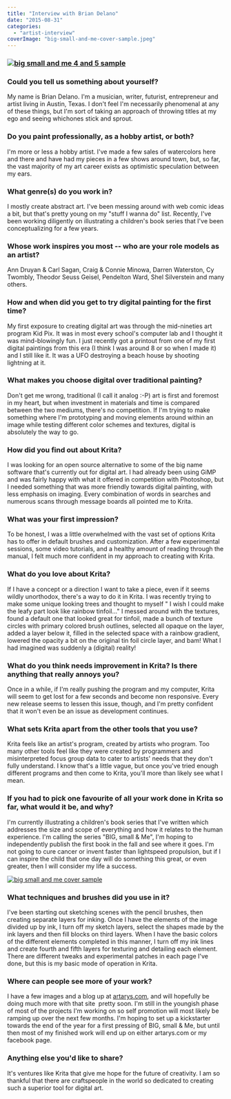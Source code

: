 ```yaml
---
title: "Interview with Brian Delano"
date: "2015-08-31"
categories: 
  - "artist-interview"
coverImage: "big-small-and-me-cover-sample.jpeg"
---
```


### [![big small and me 4 and 5 sample](../images/big-small-and-me-4-and-5-sample.jpeg)](https://krita.org/wp-content/uploads/2015/08/big-small-and-me-4-and-5-sample.jpeg)

### Could you tell us something about yourself?

My name is Brian Delano. I'm a musician, writer, futurist, entrepreneur and artist living in Austin, Texas. I don't feel I'm necessarily phenomenal at any of these things, but I'm sort of taking an approach of throwing titles at my ego and seeing whichones stick and sprout.

### Do you paint professionally, as a hobby artist, or both?

I'm more or less a hobby artist. I've made a few sales of watercolors here and there and have had my pieces in a few shows around town, but, so far, the vast majority of my art career exists as optimistic speculation between my ears.

### What genre(s) do you work in?

I mostly create abstract art. I've been messing around with web comic ideas a bit, but that's pretty young on my "stuff I wanna do" list. Recently, I've been working diligently on illustrating a children's book series that I've been conceptualizing for a few years.

### Whose work inspires you most -- who are your role models as an artist?

Ann Druyan & Carl Sagan, Craig & Connie Minowa, Darren Waterston, Cy Twombly, Theodor Seuss Geisel, Pendelton Ward, Shel Silverstein and many others.

### How and when did you get to try digital painting for the first time?

My first exposure to creating digital art was through the mid-nineties art program Kid Pix. It was in most every school's computer lab and I thought it was mind-blowingly fun. I just recently got a printout from one of my first digital paintings from this era (I think I was around 8 or so when I made it) and I still like it. It was a UFO destroying a beach house by shooting lightning at it.

### What makes you choose digital over traditional painting?

Don't get me wrong, traditional (I call it analog :-P) art is first and foremost in my heart, but when investment in materials and time is compared between the two mediums, there's no competition. If I'm trying to make something where I'm prototyping and moving elements around within an image while testing different color schemes and textures, digital is absolutely the way to go.

### How did you find out about Krita?

I was looking for an open source alternative to some of the big name software that's currently out for digital art. I had already been using GiMP and was fairly happy with what it offered in competition with Photoshop, but I needed something that was more friendly towards digital painting, with less emphasis on imaging. Every combination of words in searches and numerous scans through message boards all pointed me to Krita.

### What was your first impression?

To be honest, I was a little overwhelmed with the vast set of options Krita has to offer in default brushes and customization. After a few experimental sessions, some video tutorials, and a healthy amount of reading through the manual, I felt much more confident in my approach to creating with Krita.

### What do you love about Krita?

If I have a concept or a direction I want to take a piece, even if it seems wildly unorthodox, there's a way to do it in Krita. I was recently trying to make some unique looking trees and thought to myself " I wish I could make the leafy part look like rainbow tinfoil..." I messed around with the textures, found a default one that looked great for tinfoil, made a bunch of texture circles with primary colored brush outlines, selected all opaque on the layer, added a layer below it, filled in the selected space with a rainbow gradient, lowered the opacity a bit on the original tin foil circle layer, and bam! What I had imagined was suddenly a (digital) reality!

### What do you think needs improvement in Krita? Is there anything that really annoys you?

Once in a while, if I'm really pushing the program and my computer, Krita will seem to get lost for a few seconds and become non responsive. Every new release seems to lessen this issue, though, and I'm pretty confident that it won't even be an issue as development continues.

### What sets Krita apart from the other tools that you use?

Krita feels like an artist's program, created by artists who program. Too many other tools feel like they were created by programmers and misinterpreted focus group data to cater to artists' needs that they don't fully understand. I know that's a little vague, but once you've tried enough different programs and then come to Krita, you'll more than likely see what I mean.

### If you had to pick one favourite of all your work done in Krita so far, what would it be, and why?

I'm currently illustrating a children's book series that I've written which addresses the size and scope of everything and how it relates to the human experience. I'm calling the series "BIG, small & Me", I'm hoping to independently publish the first book in the fall and see where it goes. I'm not going to cure cancer or invent faster than lightspeed propulsion, but if I can inspire the child that one day will do something this great, or even greater, then I will consider my life a success.

[![big small and me cover sample](../images/big-small-and-me-cover-sample.jpeg)](https://krita.org/wp-content/uploads/2015/08/big-small-and-me-cover-sample.jpeg)

### What techniques and brushes did you use in it?

I've been starting out sketching scenes with the pencil brushes, then creating separate layers for inking. Once I have the elements of the image divided up by ink, I turn off my sketch layers, select the shapes made by the ink layers and then fill blocks on third layers. When I have the basic colors of the different elements completed in this manner, I turn off my ink lines and create fourth and fifth layers for texturing and detailing each element. There are different tweaks and experimental patches in each page I've done, but this is my basic mode of operation in Krita.

### Where can people see more of your work?

I have a few images and a blog up at [artarys.com](http://artarys.com "artarys.com"), and will hopefully be doing much more with that site  pretty soon. I'm still in the youngish phase of most of the projects I'm working on so self promotion will most likely be ramping up over the next few months. I'm hoping to set up a kickstarter towards the end of the year for a first pressing of BIG, small & Me, but until then most of my finished work will end up on either artarys.com or my facebook page.

### Anything else you'd like to share?

It's ventures like Krita that give me hope for the future of creativity. I am so thankful that there are craftspeople in the world so dedicated to creating such a superior tool for digital art.
